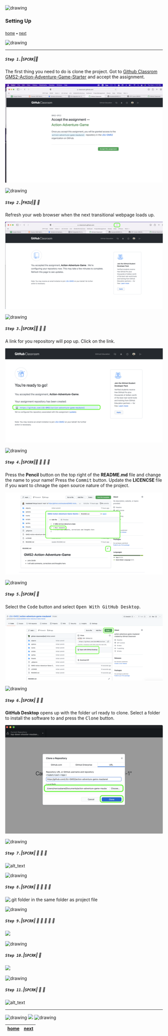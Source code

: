 <img src="https://via.placeholder.com/1000x4/45D7CA/45D7CA" alt="drawing" height="4px"/>

### Setting Up

<sub>[home](../README.md#user-content-gms2-ue4-space-rocks) • [next](../spaceship-i/README.md#user-content-the-spaceship-i)</sub>

<img src="https://via.placeholder.com/1000x4/45D7CA/45D7CA" alt="drawing" height="4px"/>



<br>

---


##### `Step 1.`\|`SPCRK`|:small_blue_diamond:

The first thing you need to do is clone the project.  Got to [Github Classrom GMS2-Action-Adventure-Game-Starter](https://classroom.github.com/a/jbdkir0E) and accept the assignment.

![accept github classroom invitation](images/AcceptGitHubClassroom.png)

<img src="https://via.placeholder.com/500x2/45D7CA/45D7CA" alt="drawing" height="2px" alt = ""/>

##### `Step 2.`\|`FHIU`|:small_blue_diamond: :small_blue_diamond: 

Refresh your web browser when the next transitional webpage loads up.

![refresh browser](images/refreshBrowser.png)

<img src="https://via.placeholder.com/500x2/45D7CA/45D7CA" alt="drawing" height="2px" alt = ""/>

##### `Step 3.`\|`SPCRK`|:small_blue_diamond: :small_blue_diamond: :small_blue_diamond:

A link for you repository will pop up.  Click on the link.

![click on link](images/linkToGitHub.png)

<img src="https://via.placeholder.com/500x2/45D7CA/45D7CA" alt="drawing" height="2px" alt = ""/>

##### `Step 4.`\|`SPCRK`|:small_blue_diamond: :small_blue_diamond: :small_blue_diamond: :small_blue_diamond:

Press the **Pencil** button on the top right of the **README.md** file and change the name to your name!  Press the <kbd>Commit</kbd> button. Update the **LICENCSE** file if you want to chnage the open source nature of the project.

![add name to readme file](images/editREADME.png)

<img src="https://via.placeholder.com/500x2/45D7CA/45D7CA" alt="drawing" height="2px" alt = ""/>

##### `Step 5.`\|`SPCRK`| :small_orange_diamond:

Select the <kbd>Code</kbd> button and select <kbd>Open With GitHub Desktop</kbd>.

![open code with github desktop](images/openVS.png)

<img src="https://via.placeholder.com/500x2/45D7CA/45D7CA" alt="drawing" height="2px" alt = ""/>

##### `Step 6.`\|`SPCRK`| :small_orange_diamond: :small_blue_diamond:

**GitHub Desktop** opens up with the folder url ready to clone.  Select a folder to install the software to and press the <kbd>Clone</kbd> button.

![select directory then clone repository](images/cloneRepository.png)

<img src="https://via.placeholder.com/500x2/45D7CA/45D7CA" alt="drawing" height="2px" alt = ""/>

##### `Step 7.`\|`SPCRK`| :small_orange_diamond: :small_blue_diamond: :small_blue_diamond:


![alt_text](images/.png)

<img src="https://via.placeholder.com/500x2/45D7CA/45D7CA" alt="drawing" height="2px" alt = ""/>

##### `Step 8.`\|`SPCRK`| :small_orange_diamond: :small_blue_diamond: :small_blue_diamond: :small_blue_diamond:

![.git folder in the same folder as project file](images/.png)

<img src="https://via.placeholder.com/500x2/45D7CA/45D7CA" alt="drawing" height="2px" alt = ""/>

##### `Step 9.`\|`SPCRK`| :small_orange_diamond: :small_blue_diamond: :small_blue_diamond: :small_blue_diamond: :small_blue_diamond:


![](images/.png)

<img src="https://via.placeholder.com/500x2/45D7CA/45D7CA" alt="drawing" height="2px" alt = ""/>

##### `Step 10.`\|`SPCRK`| :large_blue_diamond:

![](images/.png)

<img src="https://via.placeholder.com/500x2/45D7CA/45D7CA" alt="drawing" height="2px" alt = ""/>

##### `Step 11.`\|`SPCRK`| :large_blue_diamond: :small_blue_diamond: 

![alt_text](images/.png)

___


<img src="https://via.placeholder.com/1000x4/dba81a/dba81a" alt="drawing" height="4px" alt = ""/>

<img src="https://via.placeholder.com/1000x100/45D7CA/000000/?text=Next Up - The Spaceship I">

<img src="https://via.placeholder.com/1000x4/dba81a/dba81a" alt="drawing" height="4px" alt = ""/>

| [home](../README.md#user-content-gms2-ue4-space-rocks) | [next](../spaceship-i/README.md#user-content-the-spaceship-i)|
|---|---|
